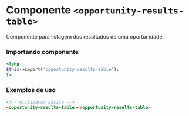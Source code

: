 # Componente `<opportunity-results-table>`
Componente para listagem dos resultados de uma oportunidade.

### Importando componente
```PHP
<?php 
$this->import('opportunity-results-table');
?>
```
### Exemplos de uso
```HTML
<!-- utilizaçao básica -->
<opportunity-results-table></opportunity-results-table>

```